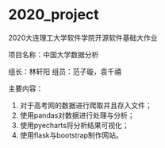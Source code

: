 # 2020_project
2020大连理工大学软件学院开源软件基础大作业

项目名称：中国大学数据分析

组长：林轩阳  组员：范子璇，袁千禧

主要内容：
1. 对于高考网的数据进行爬取并且存入文件；
2. 使用pandas对数据进行处理与分析；
3. 使用pyecharts将分析结果可视化；
4. 使用flask与bootstrap制作网站。
